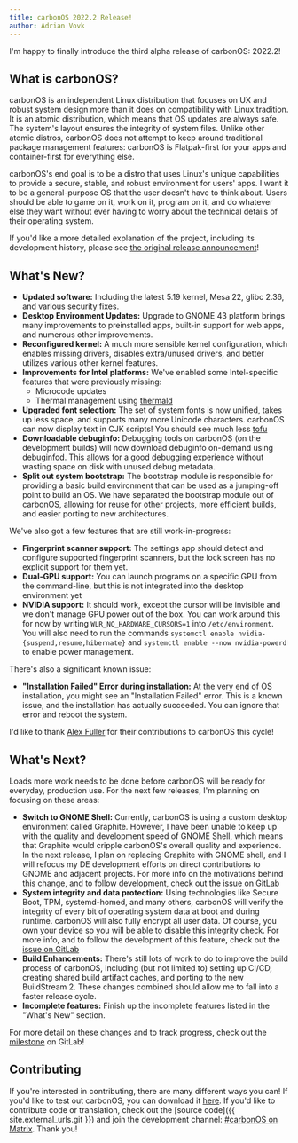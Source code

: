 ```yaml
---
title: carbonOS 2022.2 Release!
author: Adrian Vovk
---
```


I'm happy to finally introduce the third alpha release of carbonOS: 2022.2!

## What is carbonOS?

carbonOS is an independent Linux distribution that focuses on UX and robust system
design more than it does on compatibility with Linux tradition. It is an atomic
distribution, which means that OS updates are always safe. The system's layout
ensures the integrity of system files. Unlike other atomic distros, carbonOS does
not attempt to keep around traditional package management features: carbonOS is
Flatpak-first for your apps and container-first for everything else.

carbonOS's end goal is to be a distro that uses Linux's unique capabilities
to provide a secure, stable, and robust environment for users' apps. I want it
to be a general-purpose OS that the user doesn't have to think about.
Users should be able to game on it,  work on it, program on it, and do
whatever else they want without ever having to worry about the technical
details of their operating system.

If you'd like a more detailed explanation of the project, including its development
history, please see [the original release announcement](/blog/2021-11-25-release.html)!

## What's New?

- **Updated software:** Including the latest 5.19 kernel, Mesa 22, glibc 2.36,
  and various security fixes.
- **Desktop Environment Updates:** Upgrade to GNOME 43 platform brings many
  improvements to preinstalled apps, built-in support for web apps, and numerous
  other improvements.
- **Reconfigured kernel:** A much more sensible kernel configuration, which
  enables missing drivers, disables extra/unused drivers, and better utilizes
  various other kernel features.
- **Improvements for Intel platforms:** We've enabled some Intel-specific
  features that were previously missing:
  - Microcode updates
  - Thermal management using [thermald](https://github.com/intel/thermal_daemon)
- **Upgraded font selection:** The set of system fonts is now unified, takes up
  less space, and supports many more Unicode characters. carbonOS can now
  display text in CJK scripts! You should see much less
  [tofu](https://en.wikipedia.org/wiki/Noto_fonts#Etymology)
- **Downloadable debuginfo:** Debugging tools on carbonOS (on the development
  builds) will now download debuginfo on-demand using
  [debuginfod](https://sourceware.org/elfutils/Debuginfod.html). This allows for
  a good debugging experience without wasting space on disk with unused debug metadata.
- **Split out system bootstrap:** The bootstrap module is responsible for
  providing a basic build environment that can be used as a jumping-off point
  to build an OS. We have separated the bootstrap module out of carbonOS,
  allowing for reuse for other projects, more efficient builds, and easier
  porting to new architectures.

We've also got a few features that are still work-in-progress:
- **Fingerprint scanner support:** The settings app should detect and configure
  supported fingerprint scanners, but the lock screen has no explicit support
  for them yet.
- **Dual-GPU support:** You can launch programs on a specific GPU from the
  command-line, but this is not integrated into the desktop environment yet
- **NVIDIA support:** It should work, except the cursor will be invisible and we
  don't manage GPU power out of the box. You can work around this for now by
  writing `WLR_NO_HARDWARE_CURSORS=1` into `/etc/environment`. You will also need
  to run the commands `systemctl enable nvidia-{suspend,resume,hibernate}` and
  `systemctl enable --now nvidia-powerd` to enable power management.
  
There's also a significant known issue:
- **"Installation Failed" Error during installation:** At the very end of
  OS installation, you might see an "Installation Failed" error. This is a known
  issue, and the installation has actually succeeded. You can ignore that error
  and reboot the system.

I'd like to thank [Alex Fuller](https://gitlab.com/boberfly) for their
contributions to carbonOS this cycle!

## What's Next?

Loads more work needs to be done before carbonOS will be ready for everyday,
production use. For the next few releases, I'm planning on focusing on these
areas:

- **Switch to GNOME Shell:** Currently, carbonOS is using a custom desktop
  environment called Graphite. However, I have been unable to keep up with the
  quality and development speed of GNOME Shell, which means that Graphite would
  cripple carbonOS's overall quality and experience. In the next release, I plan
  on replacing Graphite with GNOME shell, and I will refocus my DE development
  efforts on direct contributions to GNOME and adjacent projects. For more info
  on the motivations behind this change, and to follow development, check out the
  [issue on GitLab](https://gitlab.com/carbonOS/build-meta/-/issues/118)
- **System integrity and data protection:** Using technologies like Secure Boot,
  TPM, systemd-homed, and many others, carbonOS will verify the integrity of
  every bit of operating system data at boot and during runtime. carbonOS will
  also fully encrypt all user data. Of course, you own your device so you will
  be able to disable this integrity check. For more info, and to follow the
  development of this feature, check out the
  [issue on GitLab](https://gitlab.com/carbonOS/build-meta/-/issues/44)
- **Build Enhancements:** There's still lots of work to do to improve the
  build process of carbonOS, including (but not limited to) setting up CI/CD,
  creating shared build artifact caches, and porting to the new BuildStream 2.
  These changes combined should allow me to fall into a faster release cycle.
- **Incomplete features:** Finish up the incomplete features listed in the
  "What's New" section.

For more detail on these changes and to track progress, check out
the [milestone](https://gitlab.com/groups/carbonOS/-/milestones/4) on GitLab!

## Contributing

If you're interested in contributing, there are many different ways you can!
If you'd like to test out carbonOS, you can download it [here](/download).
If you'd like to contribute code or translation, check out the
[source code]({{ site.external_urls.git }})
and join the development channel: [#carbonOS on Matrix](https://matrix.to/#/#carbonOS:matrix.org).
Thank you!

